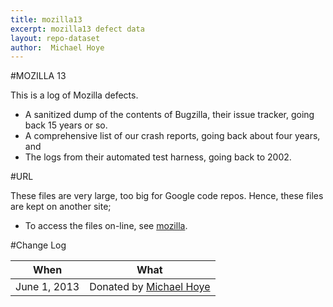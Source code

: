 ```yaml
---
title: mozilla13
excerpt: mozilla13 defect data
layout: repo-dataset
author:  Michael Hoye
---
```


#MOZILLA 13

This is a log of Mozilla defects.

  * A sanitized dump of the contents of Bugzilla, their issue tracker, going back 15 years or so.
  * A comprehensive list of our crash reports, going back about four years, and
  * The logs from their automated test harness, going back to 2002.


#URL

These files are very large, too big for Google code repos. Hence, these files are kept on another site;

  * To access the files on-line, see [mozilla](http://promisedata.org/data/mozillaApr13/).
    
#Change Log

When | What
---- | ----
June 1, 2013 | Donated by [Michael Hoye](/repo/people/data-donors/promise3.html)
